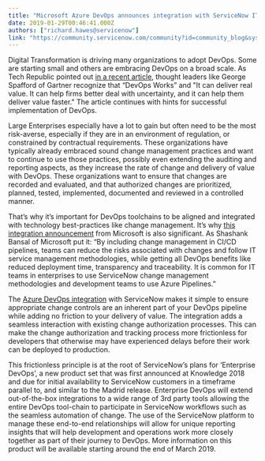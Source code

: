 ```yaml
---
title: "Microsoft Azure DevOps announces integration with ServiceNow ITSM"
date: 2019-01-29T00:46:41.000Z
authors: ["richard.hawes@servicenow"]
link: "https://community.servicenow.com/community?id=community_blog&sys_id=fc5a3adddbdba7c0b1b102d5ca9619f7"
---
```

<p>Digital Transformation is driving many organizations to adopt DevOps. Some are starting small and others are embracing DevOps on a broad scale. As Tech Republic pointed out <a href="https://www.techrepublic.com/article/how-to-avoid-the-top-5-causes-of-devops-failure/" target="_blank" rel="noopener noreferrer nofollow">in a recent article</a>, thought leaders like George Spafford of Gartner recognize that “DevOps Works” and &#34;It can deliver real value. It can help firms better deal with uncertainty, and it can help them deliver value faster.&#34; The article continues with hints for successful implementation of DevOps.</p>
<p>Large Enterprises especially have a lot to gain but often need to be the most risk-averse, especially if they are in an environment of regulation, or constrained by contractual requirements. These organizations have typically already embraced sound change management practices and want to continue to use those practices, possibly even extending the auditing and reporting aspects, as they increase the rate of change and delivery of value with DevOps. These organizations want to ensure that changes are recorded and evaluated, and that authorized changes are prioritized, planned, tested, implemented, documented and reviewed in a controlled manner.</p>
<p>That’s why it’s important for DevOps toolchains to be aligned and integrated with technology best-practices like change management. It’s why <a href="https://blogs.msdn.microsoft.com/devops/2019/01/16/include-servicenow-change-management-in-azure-pipelines/" target="_blank" rel="noopener noreferrer nofollow">this integration announcement</a> from Microsoft is also significant. As Shashank Bansal of Microsoft put it: “By including change management in CI/CD pipelines, teams can reduce the risks associated with changes and follow IT service management methodologies, while getting all DevOps benefits like reduced deployment time, transparency and traceability. It is common for IT teams in enterprises to use ServiceNow change management methodologies and development teams to use Azure Pipelines.”</p>
<p>The <a href="https://docs.microsoft.com/en-us/azure/devops/pipelines/release/approvals/servicenow?view&#61;vsts" target="_blank" rel="noopener noreferrer nofollow">Azure DevOps integration</a> with ServiceNow makes it simple to ensure appropriate change controls are an inherent part of your DevOps pipeline while adding no friction to your delivery of value. The integration adds a seamless interaction with existing change authorization processes. This can make the change authorization and tracking process more frictionless for developers that otherwise may have experienced delays before their work can be deployed to production.</p>
<p>This frictionless principle is at the root of ServiceNow’s plans for ‘Enterprise DevOps’, a new product set that was first announced at Knowledge 2018 and due for initial availability to ServiceNow customers in a timeframe parallel to, and similar to the Madrid release. Enterprise DevOps will extend out-of-the-box integrations to a wide range of 3rd party tools allowing the entire DevOps tool-chain to participate in ServiceNow workflows such as the seamless automation of change. The use of the ServiceNow platform to manage these end-to-end relationships will allow for unique reporting insights that will help development and operations work more closely together as part of their journey to DevOps. More information on this product will be available starting around the end of March 2019. </p>